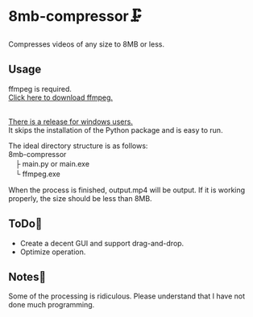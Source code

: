 # 8mb-compressor🗜
Compresses videos of any size to 8MB or less.

## Usage
ffmpeg is required.<br>
<a href="https://www.gyan.dev/ffmpeg/builds/ffmpeg-release-full.7z" target="_blank">Click here to download ffmpeg.</a><br>
<br>

<a href="https://github.com/fujilix/8mb-compressor/releases/tag/v1.0">There is a release for windows users.</a><br>
It skips the installation of the Python package and is easy to run.

The ideal directory structure is as follows:<br>
8mb-compressor<br>
　├ main.py or main.exe<br>
　└ ffmpeg.exe
 
 When the process is finished, output.mp4 will be output. If it is working properly, the size should be less than 8MB.
 
## ToDo📝
- Create a decent GUI and support drag-and-drop.<br>
- Optimize operation.

## Notes🙏
Some of the processing is ridiculous. Please understand that I have not done much programming.
